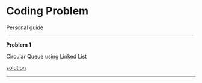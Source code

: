 # Coding Problem
Personal guide

---
**Problem 1**  
  
Circular Queue using Linked List
     
[solution](./DataStructures/circularQueueUsingLL.cpp)

---
